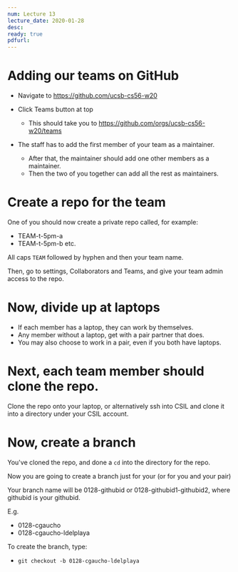 ```yaml
---
num: Lecture 13
lecture_date: 2020-01-28
desc:
ready: true
pdfurl:
---
```


# Adding our teams on GitHub

* Navigate to <https://github.com/ucsb-cs56-w20>
* Click Teams button at top
   * This should take you to <https://github.com/orgs/ucsb-cs56-w20/teams>

* The staff has to add the first member of your team as a maintainer.
   * After that, the maintainer should add one other members as a maintainer.
   * Then the two of you together can add all the rest as maintainers.

# Create a repo for the team

One of you should now create a private repo called, for example:
* TEAM-t-5pm-a
* TEAM-t-5pm-b
etc.

All caps `TEAM` followed by hyphen and then your team name.

Then, go to settings, Collaborators and Teams, and give your team admin access to the repo.


# Now, divide up at laptops

* If each member has a laptop, they can work by themselves.
* Any member without a laptop, get with a pair partner that does.
* You may also choose to work in a pair, even if you both have laptops.

# Next, each team member should clone the repo.

Clone the repo onto your laptop, or alternatively ssh into CSIL and clone it into a directory under your CSIL account.

# Now, create a branch

You've cloned the repo, and done a `cd` into the directory for the repo.

Now you are going to create a branch just for your (or for you and your pair)

Your branch name will be 0128-githubid  or 0128-githubid1-githubid2, where githubid is your githubid.

E.g.

* 0128-cgaucho
* 0128-cgaucho-ldelplaya

To create the branch, type:

* `git checkout -b 0128-cgaucho-ldelplaya`




